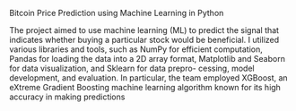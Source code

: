 Bitcoin Price Prediction using Machine Learning in Python 

The project aimed to use machine learning (ML) to predict the signal that indicates
whether buying a particular stock would be beneficial. I utilized various libraries and
tools, such as NumPy for efficient computation, Pandas for loading the data into a 2D
array format, Matplotlib and Seaborn for data visualization, and Sklearn for data prepro-
cessing, model development, and evaluation. In particular, the team employed XGBoost,
an eXtreme Gradient Boosting machine learning algorithm known for its high accuracy in
making predictions

